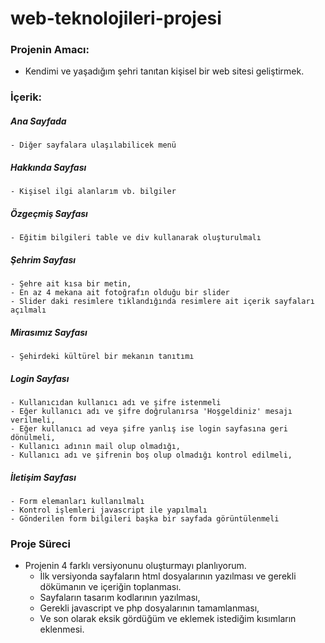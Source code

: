# web-teknolojileri-projesi

###   Projenin Amacı:
- Kendimi ve yaşadığım şehri tanıtan kişisel bir web sitesi geliştirmek.


###   İçerik:

  ##### Ana Sayfada
    - Diğer sayfalara ulaşılabilicek menü
    
  ##### Hakkında Sayfası
    - Kişisel ilgi alanlarım vb. bilgiler
    
  ##### Özgeçmiş Sayfası    
    - Eğitim bilgileri table ve div kullanarak oluşturulmalı
    
  ##### Şehrim Sayfası  
    - Şehre ait kısa bir metin,
    - En az 4 mekana ait fotoğrafın olduğu bir slider
    - Slider daki resimlere tıklandığında resimlere ait içerik sayfaları açılmalı
  
  ##### Mirasımız Sayfası
    - Şehirdeki kültürel bir mekanın tanıtımı 
    
  ##### Login Sayfası
    - Kullanıcıdan kullanıcı adı ve şifre istenmeli
    - Eğer kullanıcı adı ve şifre doğrulanırsa 'Hoşgeldiniz' mesajı verilmeli,
    - Eğer kullanıcı ad veya şifre yanlış ise login sayfasına geri dönülmeli,
    - Kullanıcı adının mail olup olmadığı,
    - Kullanıcı adı ve şifrenin boş olup olmadığı kontrol edilmeli,
    
  ##### İletişim Sayfası
    - Form elemanları kullanılmalı
    - Kontrol işlemleri javascript ile yapılmalı
    - Gönderilen form bilgileri başka bir sayfada görüntülenmeli
    
###    Proje Süreci
  - Projenin 4 farklı versiyonunu oluşturmayı planlıyorum.
    - İlk versiyonda sayfaların html dosyalarının yazılması ve gerekli dökümanın ve içeriğin toplanması.
    - Sayfaların tasarım kodlarının yazılması,
    - Gerekli javascript ve php dosyalarının tamamlanması,
    - Ve son olarak eksik gördüğüm ve eklemek istediğim kısımların eklenmesi.
    
    
